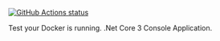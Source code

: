 <a href="https://github.com/doxa-labs/docker.helloworld/actions"><img alt="GitHub Actions status" src="https://github.com/doxa-labs/docker.helloworld/workflows/Docker/badge.svg"></a>

Test your Docker is running. .Net Core 3 Console Application.
